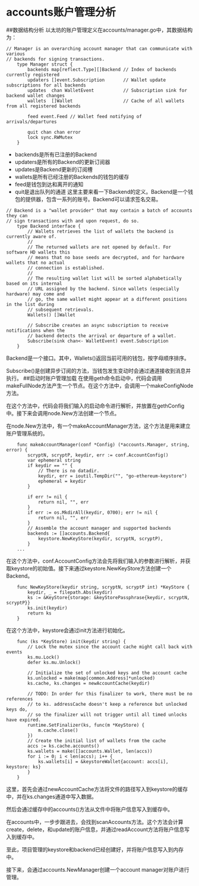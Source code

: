 # accounts账户管理分析
##数据结构分析
以太坊的账户管理定义在accounts/manager.go中，其数据结构为：
```
// Manager is an overarching account manager that can communicate with various
// backends for signing transactions.
    type Manager struct {
        backends map[reflect.Type][]Backend // Index of backends currently registered
        updaters []event.Subscription       // Wallet update subscriptions for all backends
        updates  chan WalletEvent           // Subscription sink for backend wallet changes
        wallets  []Wallet                   // Cache of all wallets from all registered backends
    
        feed event.Feed // Wallet feed notifying of arrivals/departures
    
        quit chan chan error
        lock sync.RWMutex
    }
```
- backends是所有已注册的Backend
- updaters是所有的Backend的更新订阅器
- updates是Backend更新的订阅槽
- wallets是所有已经注册的Backends的钱包的缓存
- feed是钱包到达和离开的通知
- quit是退出队列的通道
这里主要来看一下Backend的定义。Backend是一个钱包的提供器，包含一系列的账号。Backend可以请求签名交易。
```
// Backend is a "wallet provider" that may contain a batch of accounts they can
// sign transactions with and upon request, do so.
    type Backend interface {
        // Wallets retrieves the list of wallets the backend is currently aware of.
        //
        // The returned wallets are not opened by default. For software HD wallets this
        // means that no base seeds are decrypted, and for hardware wallets that no actual
        // connection is established.
        //
        // The resulting wallet list will be sorted alphabetically based on its internal
        // URL assigned by the backend. Since wallets (especially hardware) may come and
        // go, the same wallet might appear at a different positions in the list during
        // subsequent retrievals.
        Wallets() []Wallet
    
        // Subscribe creates an async subscription to receive notifications when the
        // backend detects the arrival or departure of a wallet.
        Subscribe(sink chan<- WalletEvent) event.Subscription
    }
```
Backend是一个接口。其中，Wallets()返回当前可用的钱包，按字母顺序排序。

Subscribe()是创建异步订阅的方法，当钱包发生变动时会通过通道接收到消息并执行。
##启动时账户管理加载
在使用geth命令启动中，代码会调用makeFullNode方法产生一个节点。在这个方法中，会调用一个makeConfigNode方法。

在这个方法中，代码会将我们输入的启动命令进行解析，并放置在gethConfig中。接下来会调用node.New方法创建一个节点。

在node.New方法中，有一个makeAccountManager方法，这个方法是用来建立账户管理系统的。
```
    func makeAccountManager(conf *Config) (*accounts.Manager, string, error) {
        scryptN, scryptP, keydir, err := conf.AccountConfig()
        var ephemeral string
        if keydir == "" {
            // There is no datadir.
            keydir, err = ioutil.TempDir("", "go-ethereum-keystore")
            ephemeral = keydir
        }
    
        if err != nil {
            return nil, "", err
        }
        if err := os.MkdirAll(keydir, 0700); err != nil {
            return nil, "", err
        }
        // Assemble the account manager and supported backends
        backends := []accounts.Backend{
            keystore.NewKeyStore(keydir, scryptN, scryptP),
        }
    ...
```
在这个方法中，conf.AccountConfig方法会先将我们输入的参数进行解析，并获取keystore的初始值。接下来通过keystore.NewKeyStore方法创建一个Backend。
```
    func NewKeyStore(keydir string, scryptN, scryptP int) *KeyStore {
        keydir, _ = filepath.Abs(keydir)
        ks := &KeyStore{storage: &keyStorePassphrase{keydir, scryptN, scryptP}}
        ks.init(keydir)
        return ks
    }
```
在这个方法中，keystore会通过init方法进行初始化。
```
    func (ks *KeyStore) init(keydir string) {
        // Lock the mutex since the account cache might call back with events
        ks.mu.Lock()
        defer ks.mu.Unlock()
    
        // Initialize the set of unlocked keys and the account cache
        ks.unlocked = make(map[common.Address]*unlocked)
        ks.cache, ks.changes = newAccountCache(keydir)
    
        // TODO: In order for this finalizer to work, there must be no references
        // to ks. addressCache doesn't keep a reference but unlocked keys do,
        // so the finalizer will not trigger until all timed unlocks have expired.
        runtime.SetFinalizer(ks, func(m *KeyStore) {
            m.cache.close()
        })
        // Create the initial list of wallets from the cache
        accs := ks.cache.accounts()
        ks.wallets = make([]accounts.Wallet, len(accs))
        for i := 0; i < len(accs); i++ {
            ks.wallets[i] = &keystoreWallet{account: accs[i], keystore: ks}
        }
    }
```
这里，首先会通过newAccountCache方法将文件的路径写入到keystore的缓存中，并在ks.changes通道中写入数据。

然后会通过缓存中的accounts()方法从文件中将账户信息写入到缓存中。

在accounts中，一步步跟进去，会找到scanAccounts方法。这个方法会计算create，delete，和update的账户信息，并通过readAccount方法将账户信息写入到缓存中。

至此，项目管理的keystore和backend已经创建好，并将账户信息写入到内存中。

接下来，会通过accounts.NewManager创建一个account manager对账户进行管理。